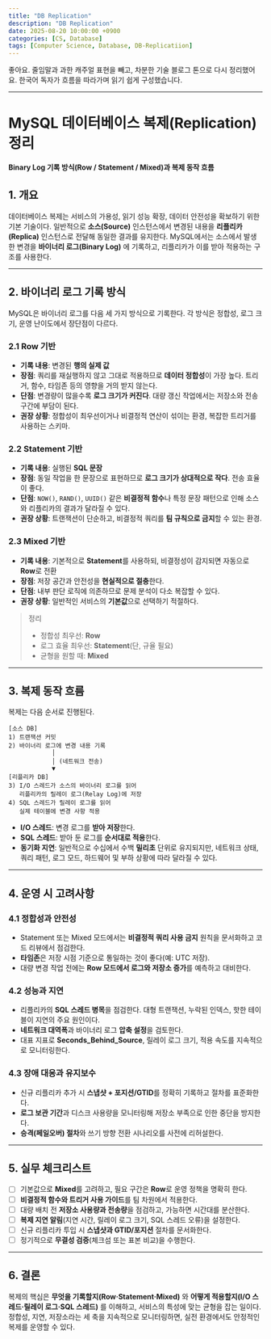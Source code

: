 ```yaml
---
title: "DB Replication"
description: "DB Replication"
date: 2025-08-20 10:00:00 +0900
categories: [CS, Database]
tags: [Computer Science, Database, DB-Replicatiion]
---
```


좋아요. 줄임말과 과한 캐주얼 표현을 빼고, 차분한 기술 블로그 톤으로 다시 정리했어요. 한국어 독자가 흐름을 따라가며 읽기 쉽게 구성했습니다.

---

# MySQL 데이터베이스 복제(Replication) 정리

**Binary Log 기록 방식(Row / Statement / Mixed)과 복제 동작 흐름**

## 1. 개요

데이터베이스 복제는 서비스의 가용성, 읽기 성능 확장, 데이터 안전성을 확보하기 위한 기본 기술이다. 일반적으로 **소스(Source)** 인스턴스에서 변경된 내용을 **리플리카(Replica)** 인스턴스로 전달해 동일한 결과를 유지한다. MySQL에서는 소스에서 발생한 변경을 **바이너리 로그(Binary Log)** 에 기록하고, 리플리카가 이를 받아 적용하는 구조를 사용한다.

---

## 2. 바이너리 로그 기록 방식

MySQL은 바이너리 로그를 다음 세 가지 방식으로 기록한다. 각 방식은 정합성, 로그 크기, 운영 난이도에서 장단점이 다르다.

### 2.1 Row 기반

* **기록 내용**: 변경된 **행의 실제 값**
* **장점**: 쿼리를 재실행하지 않고 그대로 적용하므로 **데이터 정합성**이 가장 높다. 트리거, 함수, 타임존 등의 영향을 거의 받지 않는다.
* **단점**: 변경량이 많을수록 **로그 크기가 커진다**. 대량 갱신 작업에서는 저장소와 전송 구간에 부담이 된다.
* **권장 상황**: 정합성이 최우선이거나 비결정적 연산이 섞이는 환경, 복잡한 트리거를 사용하는 스키마.

### 2.2 Statement 기반

* **기록 내용**: 실행된 **SQL 문장**
* **장점**: 동일 작업을 한 문장으로 표현하므로 **로그 크기가 상대적으로 작다**. 전송 효율이 좋다.
* **단점**: `NOW()`, `RAND()`, `UUID()` 같은 **비결정적 함수**나 특정 문장 패턴으로 인해 소스와 리플리카의 결과가 달라질 수 있다.
* **권장 상황**: 트랜잭션이 단순하고, 비결정적 쿼리를 **팀 규칙으로 금지**할 수 있는 환경.

### 2.3 Mixed 기반

* **기록 내용**: 기본적으로 **Statement**를 사용하되, 비결정성이 감지되면 자동으로 **Row**로 전환
* **장점**: 저장 공간과 안전성을 **현실적으로 절충**한다.
* **단점**: 내부 판단 로직에 의존하므로 문제 분석이 다소 복잡할 수 있다.
* **권장 상황**: 일반적인 서비스의 **기본값**으로 선택하기 적절하다.

> 정리
>
> * 정합성 최우선: **Row**
> * 로그 효율 최우선: **Statement**(단, 규율 필요)
> * 균형을 원할 때: **Mixed**

---

## 3. 복제 동작 흐름

복제는 다음 순서로 진행된다.

```
[소스 DB]
1) 트랜잭션 커밋
2) 바이너리 로그에 변경 내용 기록
            │
            │ (네트워크 전송)
            ▼
[리플리카 DB]
3) I/O 스레드가 소스의 바이너리 로그를 읽어
   리플리카의 릴레이 로그(Relay Log)에 저장
4) SQL 스레드가 릴레이 로그를 읽어
   실제 테이블에 변경 사항 적용
```

* **I/O 스레드**: 변경 로그를 **받아 저장**한다.
* **SQL 스레드**: 받아 둔 로그를 **순서대로 적용**한다.
* **동기화 지연**: 일반적으로 수십에서 수백 **밀리초** 단위로 유지되지만, 네트워크 상태, 쿼리 패턴, 로그 모드, 하드웨어 및 부하 상황에 따라 달라질 수 있다.

---

## 4. 운영 시 고려사항

### 4.1 정합성과 안전성

* Statement 또는 Mixed 모드에서는 **비결정적 쿼리 사용 금지** 원칙을 문서화하고 코드 리뷰에서 점검한다.
* **타임존**은 저장 시점 기준으로 통일하는 것이 좋다(예: UTC 저장).
* 대량 변경 작업 전에는 **Row 모드에서 로그와 저장소 증가**를 예측하고 대비한다.

### 4.2 성능과 지연

* 리플리카의 **SQL 스레드 병목**을 점검한다. 대형 트랜잭션, 누락된 인덱스, 핫한 테이블이 지연의 주요 원인이다.
* **네트워크 대역폭**과 바이너리 로그 **압축 설정**을 검토한다.
* 대표 지표로 **Seconds\_Behind\_Source**, 릴레이 로그 크기, 적용 속도를 지속적으로 모니터링한다.

### 4.3 장애 대응과 유지보수

* 신규 리플리카 추가 시 **스냅샷 + 포지션/GTID**를 정확히 기록하고 절차를 표준화한다.
* **로그 보관 기간**과 디스크 사용량을 모니터링해 저장소 부족으로 인한 중단을 방지한다.
* **승격(페일오버) 절차**와 쓰기 방향 전환 시나리오를 사전에 리허설한다.

---

## 5. 실무 체크리스트

* [ ] 기본값으로 **Mixed**를 고려하고, 필요 구간은 **Row**로 운영 정책을 명확히 한다.
* [ ] **비결정적 함수와 트리거 사용 가이드**를 팀 차원에서 적용한다.
* [ ] 대량 배치 전 **저장소 사용량과 전송량**을 점검하고, 가능하면 시간대를 분산한다.
* [ ] **복제 지연 알림**(지연 시간, 릴레이 로그 크기, SQL 스레드 오류)을 설정한다.
* [ ] 신규 리플리카 투입 시 **스냅샷과 GTID/포지션** 절차를 문서화한다.
* [ ] 정기적으로 **무결성 검증**(체크섬 또는 표본 비교)을 수행한다.

---

## 6. 결론

복제의 핵심은 **무엇을 기록할지(Row·Statement·Mixed)** 와 **어떻게 적용할지(I/O 스레드·릴레이 로그·SQL 스레드)** 를 이해하고, 서비스의 특성에 맞는 균형을 잡는 일이다. 정합성, 지연, 저장소라는 세 축을 지속적으로 모니터링하면, 실전 환경에서도 안정적인 복제를 운영할 수 있다.
